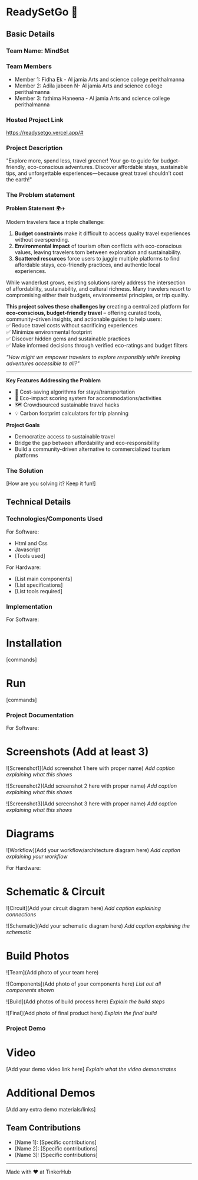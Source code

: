 # ReadySetGo 🎯


## Basic Details
### Team Name: MindSet


### Team Members
- Member 1: Fidha Ek  - Al jamia Arts and science college perithalmanna
- Member 2: Adila jabeen  N- Al jamia Arts and science college perithalmanna
- Member 3: fathima Haneena  - Al jamia Arts and science college perithalmanna

### Hosted Project Link
https://readysetgo.vercel.app/#

### Project Description
"Explore more, spend less, travel greener! Your go-to guide for budget-friendly, eco-conscious adventures.
Discover affordable stays, sustainable tips, and unforgettable experiences—because great travel shouldn’t cost the earth!"

### The Problem statement
**Problem Statement** 🌍✈️  

Modern travelers face a triple challenge:  
1. **Budget constraints** make it difficult to access quality travel experiences without overspending.  
2. **Environmental impact** of tourism often conflicts with eco-conscious values, leaving travelers torn between exploration and sustainability.  
3. **Scattered resources** force users to juggle multiple platforms to find affordable stays, eco-friendly practices, and authentic local experiences.  

While wanderlust grows, existing solutions rarely address the intersection of affordability, sustainability, and cultural richness. Many travelers resort to compromising either their budgets, environmental principles, or trip quality.  

**This project solves these challenges by** creating a centralized platform for **eco-conscious, budget-friendly travel** – offering curated tools, community-driven insights, and actionable guides to help users:  
✅ Reduce travel costs without sacrificing experiences  
✅ Minimize environmental footprint  
✅ Discover hidden gems and sustainable practices  
✅ Make informed decisions through verified eco-ratings and budget filters  

*"How might we empower travelers to explore responsibly while keeping adventures accessible to all?"*  

---

**Key Features Addressing the Problem**  
- 🧮 Cost-saving algorithms for stays/transportation  
- 🌱 Eco-impact scoring system for accommodations/activities  
- 🗺️ Crowdsourced sustainable travel hacks  
- 💡 Carbon footprint calculators for trip planning  

**Project Goals**  
- Democratize access to sustainable travel  
- Bridge the gap between affordability and eco-responsibility  
- Build a community-driven alternative to commercialized tourism platforms  

### The Solution
[How are you solving it? Keep it fun!]

## Technical Details
### Technologies/Components Used
For Software:
- Html and Css
- Javascript
- [Tools used]

For Hardware:
- [List main components]
- [List specifications]
- [List tools required]

### Implementation
For Software:
# Installation
[commands]

# Run
[commands]

### Project Documentation
For Software:

# Screenshots (Add at least 3)
![Screenshot1](Add screenshot 1 here with proper name)
*Add caption explaining what this shows*

![Screenshot2](Add screenshot 2 here with proper name)
*Add caption explaining what this shows*

![Screenshot3](Add screenshot 3 here with proper name)
*Add caption explaining what this shows*

# Diagrams
![Workflow](Add your workflow/architecture diagram here)
*Add caption explaining your workflow*

For Hardware:

# Schematic & Circuit
![Circuit](Add your circuit diagram here)
*Add caption explaining connections*

![Schematic](Add your schematic diagram here)
*Add caption explaining the schematic*

# Build Photos
![Team](Add photo of your team here)


![Components](Add photo of your components here)
*List out all components shown*

![Build](Add photos of build process here)
*Explain the build steps*

![Final](Add photo of final product here)
*Explain the final build*

### Project Demo
# Video
[Add your demo video link here]
*Explain what the video demonstrates*

# Additional Demos
[Add any extra demo materials/links]

## Team Contributions
- [Name 1]: [Specific contributions]
- [Name 2]: [Specific contributions]
- [Name 3]: [Specific contributions]

---
Made with ❤️ at TinkerHub
